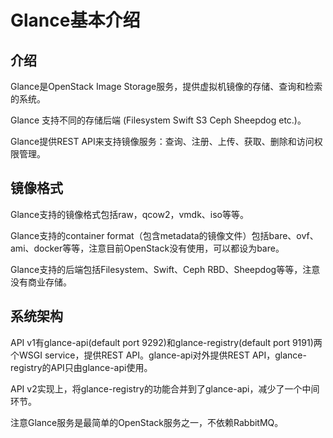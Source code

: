 # Glance基本介绍

## 介绍

Glance是OpenStack Image Storage服务，提供虚拟机镜像的存储、查询和检索的系统。

Glance 支持不同的存储后端 \(Filesystem Swift S3 Ceph Sheepdog etc.\)。

Glance提供REST API来支持镜像服务：查询、注册、上传、获取、删除和访问权限管理。

## 镜像格式

Glance支持的镜像格式包括raw，qcow2，vmdk、iso等等。

Glance支持的container format（包含metadata的镜像文件）包括bare、ovf、ami、docker等等，注意目前OpenStack没有使用，可以都设为bare。

Glance支持的后端包括Filesystem、Swift、Ceph RBD、Sheepdog等等，注意没有商业存储。

## 系统架构

API v1有glance-api\(default port 9292\)和glance-registry\(default port 9191\)两个WSGI service，提供REST API。glance-api对外提供REST API，glance-registry的API只由glance-api使用。

API v2实现上，将glance-registry的功能合并到了glance-api，减少了一个中间环节。

注意Glance服务是最简单的OpenStack服务之一，不依赖RabbitMQ。



